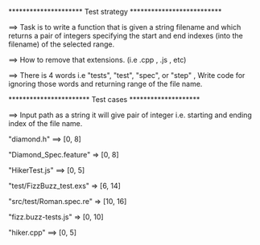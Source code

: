 ********************* Test strategy **************************

==> Task is to write a function that is given a string filename and which returns a pair of integers specifying the start and end indexes (into the filename) of the selected range.

==> How to remove that extensions. (i.e .cpp , .js , etc)

==> There is 4 words i.e "tests", "test", "spec", or "step" , Write code for ignoring those words and returning range of the file name.


*********************** Test cases ********************

==> Input path as a string it will give pair of integer i.e. starting and ending index of the file name.


"diamond.h" ==> [0, 8]

"Diamond_Spec.feature" => [0, 8]

"HikerTest.js" ==> [0, 5]

"test/FizzBuzz_test.exs" => [6, 14]

"src/test/Roman.spec.re" => [10, 16]

"fizz.buzz-tests.js" => [0, 10]

"hiker.cpp" ==> [0, 5]


